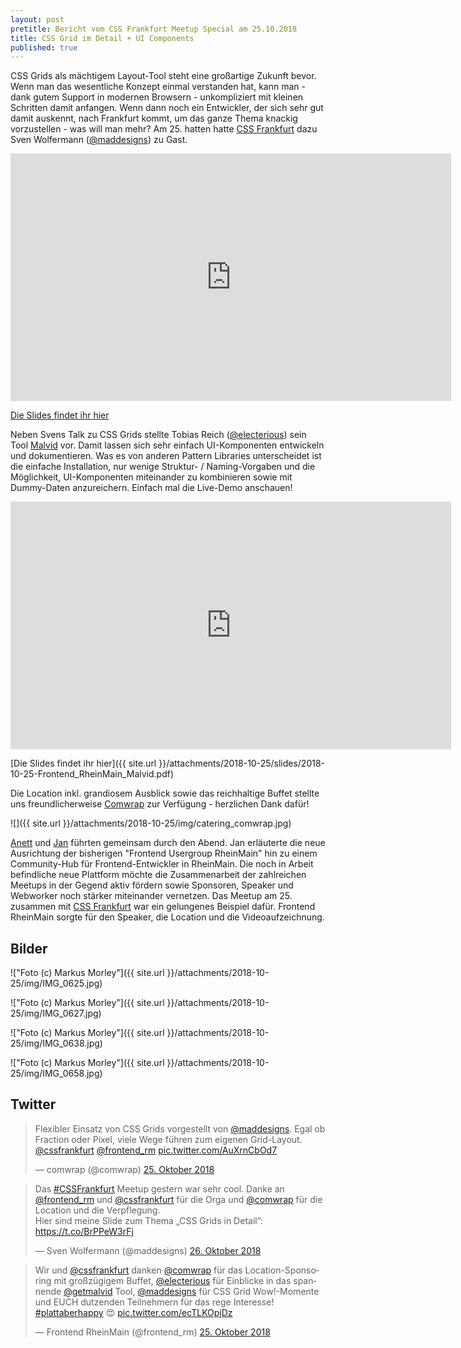 ```yaml
---
layout: post
pretitle: Bericht vom CSS Frankfurt Meetup Special am 25.10.2018 
title: CSS Grid im Detail + UI Components
published: true
---
```


CSS Grids als mächtigem Layout-Tool steht eine großartige Zukunft bevor. Wenn man das wesentliche Konzept einmal verstanden hat, kann man - dank gutem Support in modernen Browsern - unkompliziert mit kleinen Schritten damit anfangen. Wenn dann noch ein Entwickler, der sich sehr gut damit auskennt, nach Frankfurt kommt, um das ganze Thema knackig vorzustellen - was will man mehr? Am 25. hatten hatte [CSS Frankfurt](https://cssfrankfurt.de/) dazu Sven Wolfermann ([@maddesigns](http://twitter.com/maddesigns)) zu Gast.
 
 <iframe width="705" height="396" src="https://www.youtube.com/embed/Xl1niF7M4Ac" frameborder="0" allow="accelerometer; autoplay; encrypted-media; gyroscope; picture-in-picture" allowfullscreen></iframe>
 
 [Die Slides findet ihr hier](maddesigns.de/css-grids/)
 
 
 Neben Svens Talk zu CSS Grids stellte Tobias Reich ([@electerious](http://twitter.com/electerious)) sein Tool [Malvid](http://malvid.io/) vor. Damit lassen sich sehr einfach UI-Komponenten entwickeln und dokumentieren. Was es von anderen Pattern Libraries unterscheidet ist die einfache Installation, nur wenige Struktur- / Naming-Vorgaben und die Möglichkeit, UI-Komponenten miteinander zu kombinieren sowie mit Dummy-Daten anzureichern. Einfach mal die Live-Demo anschauen!
 
  <iframe width="705" height="396" src="https://www.youtube.com/embed/4o-WHDXjNgo" frameborder="0" allow="accelerometer; autoplay; encrypted-media; gyroscope; picture-in-picture" allowfullscreen></iframe>
  
[Die Slides findet ihr hier]({{ site.url }}/attachments/2018-10-25/slides/2018-10-25-Frontend_RheinMain_Malvid.pdf)
  
 Die Location inkl. grandiosem Ausblick sowie das reichhaltige Buffet stellte uns freundlicherweise [Comwrap](https://www.comwrap.com/) zur Verfügung - herzlichen Dank dafür!
 
![]({{ site.url }}/attachments/2018-10-25/img/catering_comwrap.jpg)
  
[Anett](https://twitter.com/emsuiko) und [Jan](https://twitter.com/netzartist) führten gemeinsam durch den Abend. Jan erläuterte die neue Ausrichtung der bisherigen "Frontend Usergroup RheinMain" hin zu einem Community-Hub für Frontend-Entwickler in RheinMain. Die noch in Arbeit befindliche neue Plattform möchte die Zusammenarbeit der zahlreichen Meetups in der Gegend aktiv fördern sowie Sponsoren, Speaker und Webworker noch stärker miteinander vernetzen. Das Meetup am 25. zusammen mit [CSS Frankfurt](https://www.cssfrankfurt.de) war ein gelungenes Beispiel dafür. Frontend RheinMain sorgte für den Speaker, die Location und die Videoaufzeichnung.

## Bilder

!["Foto (c) Markus Morley"]({{ site.url }}/attachments/2018-10-25/img/IMG_0625.jpg)

!["Foto (c) Markus Morley"]({{ site.url }}/attachments/2018-10-25/img/IMG_0627.jpg)

!["Foto (c) Markus Morley"]({{ site.url }}/attachments/2018-10-25/img/IMG_0638.jpg)

!["Foto (c) Markus Morley"]({{ site.url }}/attachments/2018-10-25/img/IMG_0658.jpg)

## Twitter

<blockquote class="twitter-tweet" data-lang="de"><p lang="de" dir="ltr">Flexibler Einsatz von CSS Grids vorgestellt von <a href="https://twitter.com/maddesigns?ref_src=twsrc%5Etfw">@maddesigns</a>. Egal ob Fraction oder Pixel, viele Wege führen zum eigenen Grid-Layout. <a href="https://twitter.com/cssfrankfurt?ref_src=twsrc%5Etfw">@cssfrankfurt</a> <a href="https://twitter.com/frontend_rm?ref_src=twsrc%5Etfw">@frontend_rm</a> <a href="https://t.co/AuXrnCbOd7">pic.twitter.com/AuXrnCbOd7</a></p>&mdash; comwrap (@comwrap) <a href="https://twitter.com/comwrap/status/1055528649099800576?ref_src=twsrc%5Etfw">25. Oktober 2018</a></blockquote>


<blockquote class="twitter-tweet" data-lang="de"><p lang="de" dir="ltr">Das <a href="https://twitter.com/hashtag/CSSFrankfurt?src=hash&amp;ref_src=twsrc%5Etfw">#CSSFrankfurt</a> Meetup gestern war sehr cool. Danke an <a href="https://twitter.com/frontend_rm?ref_src=twsrc%5Etfw">@frontend_rm</a> und <a href="https://twitter.com/cssfrankfurt?ref_src=twsrc%5Etfw">@cssfrankfurt</a> für die Orga und <a href="https://twitter.com/comwrap?ref_src=twsrc%5Etfw">@comwrap</a> für die Location und die Verpflegung. <br>Hier sind meine Slide zum Thema „CSS Grids in Detail”: <a href="https://t.co/BrPPeW3rFj">https://t.co/BrPPeW3rFj</a></p>&mdash; Sven Wolfermann (@maddesigns) <a href="https://twitter.com/maddesigns/status/1055731670651953155?ref_src=twsrc%5Etfw">26. Oktober 2018</a></blockquote>

<blockquote class="twitter-tweet" data-lang="de"><p lang="de" dir="ltr">Wir und <a href="https://twitter.com/cssfrankfurt?ref_src=twsrc%5Etfw">@cssfrankfurt</a> danken <a href="https://twitter.com/comwrap?ref_src=twsrc%5Etfw">@comwrap</a> für das Location-Sponsoring mit großzügigem Buffet, <a href="https://twitter.com/electerious?ref_src=twsrc%5Etfw">@electerious</a> für Einblicke in das spannende <a href="https://twitter.com/getmalvid?ref_src=twsrc%5Etfw">@getmalvid</a> Tool, <a href="https://twitter.com/maddesigns?ref_src=twsrc%5Etfw">@maddesigns</a> für CSS Grid Wow!-Momente und EUCH dutzenden Teilnehmern für das rege Interesse! <a href="https://twitter.com/hashtag/plattaberhappy?src=hash&amp;ref_src=twsrc%5Etfw">#plattaberhappy</a> 😍 <a href="https://t.co/ecTLKOpjDz">pic.twitter.com/ecTLKOpjDz</a></p>&mdash; Frontend RheinMain (@frontend_rm) <a href="https://twitter.com/frontend_rm/status/1055568707177639942?ref_src=twsrc%5Etfw">25. Oktober 2018</a></blockquote>

